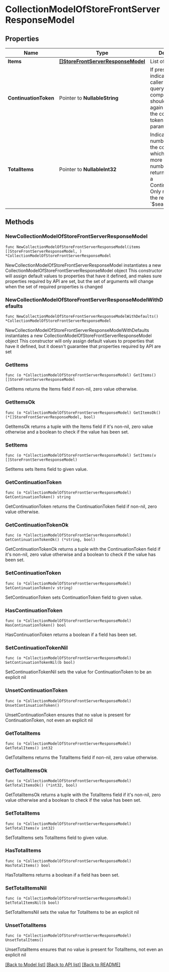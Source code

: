# CollectionModelOfStoreFrontServerResponseModel

## Properties

Name | Type | Description | Notes
------------ | ------------- | ------------- | -------------
**Items** | [**[]StoreFrontServerResponseModel**](StoreFrontServerResponseModel.md) | List of items. | 
**ContinuationToken** | Pointer to **NullableString** | If present, indicates to the caller that the query was not complete, and they should call the API again specifying the continuation token as a query parameter. | [optional] 
**TotalItems** | Pointer to **NullableInt32** | Indicates the total number of items in the collection, which may be more than the number of Items returned, if there is a ContinuationToken.  Only returned in the response to &#x60;$search&#x60; APIs. | [optional] 

## Methods

### NewCollectionModelOfStoreFrontServerResponseModel

`func NewCollectionModelOfStoreFrontServerResponseModel(items []StoreFrontServerResponseModel, ) *CollectionModelOfStoreFrontServerResponseModel`

NewCollectionModelOfStoreFrontServerResponseModel instantiates a new CollectionModelOfStoreFrontServerResponseModel object
This constructor will assign default values to properties that have it defined,
and makes sure properties required by API are set, but the set of arguments
will change when the set of required properties is changed

### NewCollectionModelOfStoreFrontServerResponseModelWithDefaults

`func NewCollectionModelOfStoreFrontServerResponseModelWithDefaults() *CollectionModelOfStoreFrontServerResponseModel`

NewCollectionModelOfStoreFrontServerResponseModelWithDefaults instantiates a new CollectionModelOfStoreFrontServerResponseModel object
This constructor will only assign default values to properties that have it defined,
but it doesn't guarantee that properties required by API are set

### GetItems

`func (o *CollectionModelOfStoreFrontServerResponseModel) GetItems() []StoreFrontServerResponseModel`

GetItems returns the Items field if non-nil, zero value otherwise.

### GetItemsOk

`func (o *CollectionModelOfStoreFrontServerResponseModel) GetItemsOk() (*[]StoreFrontServerResponseModel, bool)`

GetItemsOk returns a tuple with the Items field if it's non-nil, zero value otherwise
and a boolean to check if the value has been set.

### SetItems

`func (o *CollectionModelOfStoreFrontServerResponseModel) SetItems(v []StoreFrontServerResponseModel)`

SetItems sets Items field to given value.


### GetContinuationToken

`func (o *CollectionModelOfStoreFrontServerResponseModel) GetContinuationToken() string`

GetContinuationToken returns the ContinuationToken field if non-nil, zero value otherwise.

### GetContinuationTokenOk

`func (o *CollectionModelOfStoreFrontServerResponseModel) GetContinuationTokenOk() (*string, bool)`

GetContinuationTokenOk returns a tuple with the ContinuationToken field if it's non-nil, zero value otherwise
and a boolean to check if the value has been set.

### SetContinuationToken

`func (o *CollectionModelOfStoreFrontServerResponseModel) SetContinuationToken(v string)`

SetContinuationToken sets ContinuationToken field to given value.

### HasContinuationToken

`func (o *CollectionModelOfStoreFrontServerResponseModel) HasContinuationToken() bool`

HasContinuationToken returns a boolean if a field has been set.

### SetContinuationTokenNil

`func (o *CollectionModelOfStoreFrontServerResponseModel) SetContinuationTokenNil(b bool)`

 SetContinuationTokenNil sets the value for ContinuationToken to be an explicit nil

### UnsetContinuationToken
`func (o *CollectionModelOfStoreFrontServerResponseModel) UnsetContinuationToken()`

UnsetContinuationToken ensures that no value is present for ContinuationToken, not even an explicit nil
### GetTotalItems

`func (o *CollectionModelOfStoreFrontServerResponseModel) GetTotalItems() int32`

GetTotalItems returns the TotalItems field if non-nil, zero value otherwise.

### GetTotalItemsOk

`func (o *CollectionModelOfStoreFrontServerResponseModel) GetTotalItemsOk() (*int32, bool)`

GetTotalItemsOk returns a tuple with the TotalItems field if it's non-nil, zero value otherwise
and a boolean to check if the value has been set.

### SetTotalItems

`func (o *CollectionModelOfStoreFrontServerResponseModel) SetTotalItems(v int32)`

SetTotalItems sets TotalItems field to given value.

### HasTotalItems

`func (o *CollectionModelOfStoreFrontServerResponseModel) HasTotalItems() bool`

HasTotalItems returns a boolean if a field has been set.

### SetTotalItemsNil

`func (o *CollectionModelOfStoreFrontServerResponseModel) SetTotalItemsNil(b bool)`

 SetTotalItemsNil sets the value for TotalItems to be an explicit nil

### UnsetTotalItems
`func (o *CollectionModelOfStoreFrontServerResponseModel) UnsetTotalItems()`

UnsetTotalItems ensures that no value is present for TotalItems, not even an explicit nil

[[Back to Model list]](../README.md#documentation-for-models) [[Back to API list]](../README.md#documentation-for-api-endpoints) [[Back to README]](../README.md)


